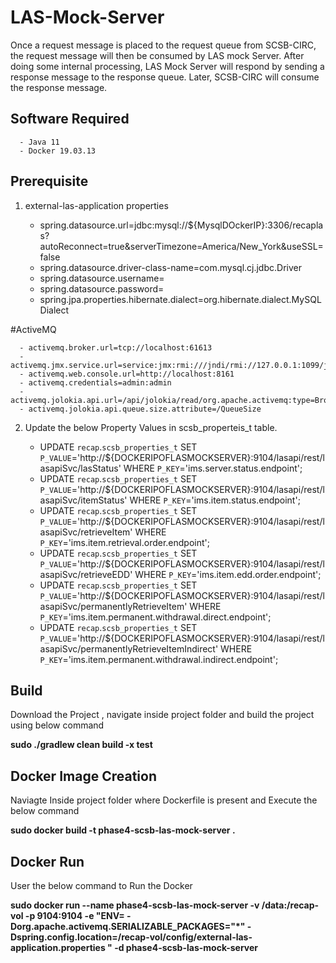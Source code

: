 # LAS-Mock-Server

  Once a request message is  placed to the request queue from SCSB-CIRC, the request message will  then be consumed by LAS mock Server. After doing some internal processing, LAS Mock Server will respond by sending a response message to the response queue. Later, SCSB-CIRC will consume the response message.

## Software Required

      - Java 11
      - Docker 19.03.13  
      
## Prerequisite

1. external-las-application properties

      - spring.datasource.url=jdbc:mysql://${MysqlDOckerIP}:3306/recaplas?autoReconnect=true&serverTimezone=America/New_York&useSSL=false
      - spring.datasource.driver-class-name=com.mysql.cj.jdbc.Driver
      - spring.datasource.username=
      - spring.datasource.password=
      - spring.jpa.properties.hibernate.dialect=org.hibernate.dialect.MySQLDialect 
  
  #ActiveMQ
  
      - activemq.broker.url=tcp://localhost:61613
      - activemq.jmx.service.url=service:jmx:rmi:///jndi/rmi://127.0.0.1:1099/jmxrmi
      - activemq.web.console.url=http://localhost:8161
      - activemq.credentials=admin:admin 
      - activemq.jolokia.api.url=/api/jolokia/read/org.apache.activemq:type=Broker,brokerName=localhost,destinationType=Queue,destinationName=
      - activemq.jolokia.api.queue.size.attribute=/QueueSize
      
2. Update the below Property Values in scsb_properteis_t table.
  
      - UPDATE `recap`.`scsb_properties_t` SET `P_VALUE`='http://${DOCKERIPOFLASMOCKSERVER}:9104/lasapi/rest/lasapiSvc/lasStatus' WHERE `P_KEY`='ims.server.status.endpoint';
      - UPDATE `recap`.`scsb_properties_t` SET `P_VALUE`='http://${DOCKERIPOFLASMOCKSERVER}:9104/lasapi/rest/lasapiSvc/itemStatus' WHERE `P_KEY`='ims.item.status.endpoint';
      - UPDATE `recap`.`scsb_properties_t` SET `P_VALUE`='http://${DOCKERIPOFLASMOCKSERVER}:9104/lasapi/rest/lasapiSvc/retrieveItem' WHERE `P_KEY`='ims.item.retrieval.order.endpoint';
      - UPDATE `recap`.`scsb_properties_t` SET `P_VALUE`='http://${DOCKERIPOFLASMOCKSERVER}:9104/lasapi/rest/lasapiSvc/retrieveEDD' WHERE `P_KEY`='ims.item.edd.order.endpoint';
      - UPDATE `recap`.`scsb_properties_t` SET `P_VALUE`='http://${DOCKERIPOFLASMOCKSERVER}:9104/lasapi/rest/lasapiSvc/permanentlyRetrieveItem' WHERE `P_KEY`='ims.item.permanent.withdrawal.direct.endpoint';
      - UPDATE `recap`.`scsb_properties_t` SET `P_VALUE`='http://${DOCKERIPOFLASMOCKSERVER}:9104/lasapi/rest/lasapiSvc/permanentlyRetrieveItemIndirect' WHERE `P_KEY`='ims.item.permanent.withdrawal.indirect.endpoint'; 
  
## Build

Download the Project , navigate inside project folder and build the project using below command

**sudo ./gradlew clean build -x test**

## Docker Image Creation

Naviagte Inside project folder where Dockerfile is present and Execute the below command

**sudo docker build -t phase4-scsb-las-mock-server .**

## Docker Run

User the below command to Run the Docker
  
**sudo docker run --name phase4-scsb-las-mock-server -v /data:/recap-vol -p 9104:9104 -e "ENV= -Dorg.apache.activemq.SERIALIZABLE_PACKAGES="*" -Dspring.config.location=/recap-vol/config/external-las-application.properties " -d phase4-scsb-las-mock-server**
